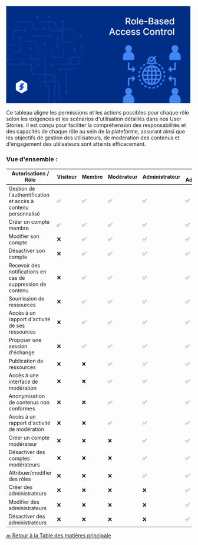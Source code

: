 <img src="./../Assets/Images/Role-Based-Access-Control.png" alt="RBAC" width="500">

Ce tableau aligne les permissions et les actions possibles pour chaque rôle selon les exigences et les scénarios d'utilisation détaillés dans nos User Stories. Il est conçu pour faciliter la compréhension des responsabilités et des capacités de chaque rôle au sein de la plateforme, assurant ainsi que les objectifs de gestion des utilisateurs, de modération des contenus et d'engagement des utilisateurs sont atteints efficacement.

### Vue d'ensemble :

| Autorisations / Rôle                                          | Visiteur | Membre | Modérateur | Administrateur | Super Administrateur |
| ------------------------------------------------------------- | -------- | ------ | ---------- | -------------- | -------------------- |
| Gestion de l'authentification et accès à contenu personnalisé | ✅       | ✅     | ✅         | ✅             | ✅                   |
| Créer un compte membre                                        | ✅       | ✅     | ✅         | ✅             | ✅                   |
| Modifier son compte                                           | ❌       | ✅     | ✅         | ✅             | ✅                   |
| Désactiver son compte                                         | ❌       | ✅     | ✅         | ✅             | ✅                   |
| Recevoir des notifications en cas de suppression de contenu   | ❌       | ✅     | ✅         | ✅             | ✅                   |
| Soumission de ressources                                      | ❌       | ✅     | ✅         | ✅             | ✅                   |
| Accès à un rapport d'activité de ses ressources               | ❌       | ✅     | ✅         | ✅             | ✅                   |
| Proposer une session d'échange                                | ❌       | ✅     | ✅         | ✅             | ✅                   |
| Publication de ressources                                     | ❌       | ❌     | ✅         | ✅             | ✅                   |
| Accès à une interface de modération                           | ❌       | ❌     | ✅         | ✅             | ✅                   |
| Anonymisation de contenus non conformes                       | ❌       | ❌     | ✅         | ✅             | ✅                   |
| Accès à un rapport d'activité de modération                   | ❌       | ❌     | ✅         | ✅             | ✅                   |
| Créer un compte modérateur                                    | ❌       | ❌     | ❌         | ✅             | ✅                   |
| Désactiver des comptes modérateurs                            | ❌       | ❌     | ❌         | ✅             | ✅                   |
| Attribuer/modifier des rôles                                  | ❌       | ❌     | ❌         | ✅             | ✅                   |
| Créer des administrateurs                                     | ❌       | ❌     | ❌         | ❌             | ✅                   |
| Modifier des administrateurs                                  | ❌       | ❌     | ❌         | ❌             | ✅                   |
| Désactiver des administrateurs                                | ❌       | ❌     | ❌         | ❌             | ✅                   |

[🔙 Retour à la Table des matières principale](../../README.md)

